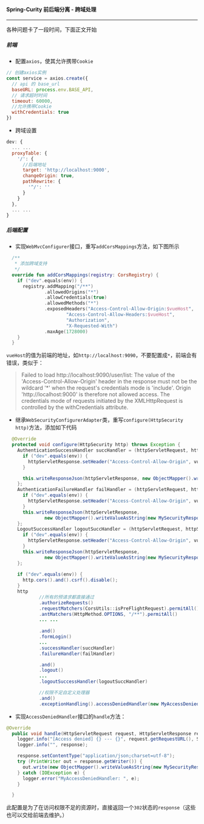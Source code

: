 #### Spring-Curity 前后端分离 - 跨域处理

---

各种问题卡了一段时间，下面正文开始

##### 前端
  - 配置`axios`，使其允许携带`Cookie`
~~~js
// 创建axios实例
const service = axios.create({
  // api 的 base_url
  baseURL: process.env.BASE_API,
  // 请求超时时间
  timeout: 60000,
  //允许携带Cookie
  withCredentials: true
})
~~~

  - 跨域设置
~~~js
dev: {
  ... ...
  proxyTable: {
    '/': {
      //后端地址
      target: 'http://localhost:9000',
      changeOrigin: true,
      pathRewrite: {
        '^/': ''
      }
    }
  },
  ... ...
}
~~~

##### 后端配置
  - 实现`WebMvcConfigurer`接口，重写`addCorsMappings`方法，如下图所示
~~~kotlin
  /**
   * 添加跨域支持
   */
  override fun addCorsMappings(registry: CorsRegistry) {
    if ("dev".equals(env)) {
      registry.addMapping("/**")
              .allowedOrigins("*")
              .allowCredentials(true)
              .allowedMethods("*")
              .exposedHeaders("Access-Control-Allow-Origin:$vueHost",
                      "Access-Control-Allow-Headers:$vueHost",
                      "Authorization",
                      "X-Requested-With")
              .maxAge(1728000)
    }
  }
~~~
  `vueHost`的值为前端的地址，如`http://localhost:9090`，不要配置成`*`，前端会有错误，类似于：
  > Failed to load http://localhost:9090/user/list: The value of the 'Access-Control-Allow-Origin' header in the response must not be the wildcard '*' when the request's credentials mode is 'include'. Origin 'http://localhost:9000' is therefore not allowed access. The credentials mode of requests initiated by the XMLHttpRequest is controlled by the withCredentials attribute.

  - 继承`WebSecurityConfigurerAdapter`类，重写`configure(HttpSecurity http)`方法，添加如下代码
~~~java
  @Override
  protected void configure(HttpSecurity http) throws Exception {
    AuthenticationSuccessHandler succHandler = (httpServletRequest, httpServletResponse, authentication) -> {
      if ("dev".equals(env)) {
        httpServletResponse.setHeader("Access-Control-Allow-Origin", vueHost);
      }

      this.writeResponseJson(httpServletResponse, new ObjectMapper().writeValueAsString(new MySecurityResponse(HttpCodeUtil.SUCCESS.getCode(), "", null)));
    };
    AuthenticationFailureHandler failHandler = (httpServletRequest, httpServletResponse, authenticationException) -> {
      if ("dev".equals(env)) {
        httpServletResponse.setHeader("Access-Control-Allow-Origin", vueHost);
      }
      this.writeResponseJson(httpServletResponse,
              new ObjectMapper().writeValueAsString(new MySecurityResponse(HttpCodeUtil.FAILURE.getCode(), "用户名或密码错误", null)));
    };
    LogoutSuccessHandler logoutSuccHandler = (httpServletRequest, httpServletResponse, authentication) -> {
      if ("dev".equals(env)) {
        httpServletResponse.setHeader("Access-Control-Allow-Origin", vueHost);
      }
      this.writeResponseJson(httpServletResponse,
              new ObjectMapper().writeValueAsString(new MySecurityResponse(HttpCodeUtil.SUCCESS.getCode(), "登出成功", null)));
    };
    
    if ("dev".equals(env)) {
      http.cors().and().csrf().disable();
    }
    http
            //所有的预请求都直接通过
            .authorizeRequests()
            .requestMatchers(CorsUtils::isPreFlightRequest).permitAll()
            .antMatchers(HttpMethod.OPTIONS, "/**").permitAll()
            ... ...
            
            .and()
            .formLogin()
            ...
            .successHandler(succHandler)
            .failureHandler(failHandler)

            .and()
            .logout()
            ...
            .logoutSuccessHandler(logoutSuccHandler)            

            //权限不足自定义处理器
            .and()
            .exceptionHandling().accessDeniedHandler(new MyAccessDeniedHandler())
~~~



- 实现`AccessDeniedHandler`接口的`handle`方法：
~~~java
@Override
  public void handle(HttpServletRequest request, HttpServletResponse response, AccessDeniedException accessDeniedException) throws IOException, ServletException {
    logger.info("[Access denied] {} --- {}", request.getRequestURL(), SecurityContextHolder.getContext().getAuthentication());
    logger.info("", response);

    response.setContentType("application/json;charset=utf-8");
    try (PrintWriter out = response.getWriter()) {
      out.write(new ObjectMapper().writeValueAsString(new MySecurityResponse(HttpCodeUtil.ACCESSDENDIE.getCode(), HttpCodeUtil.ACCESSDENDIE.getCodeDesc(), null)));
    } catch (IOException e) {
      logger.error("MyAccessDeniedHandler: ", e);
    }

  }
~~~
此配置是为了在访问权限不足的资源时，直接返回一个`302`状态的`response`（这些也可以交给前端去维护。）